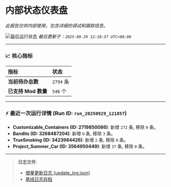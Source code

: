 # 内部状态仪表盘

*此报告仅供内部使用，包含详细的调试和跟踪信息。*

![最后运行状态](https://img.shields.io/badge/Last%20Run-Success-green)
*最后更新于：`2025-09-29 12:18:57 UTC+08:00`*

---

### 📈 **核心指标**

| 指标 | 状态 |
| :--- | :--- |
| **当前待办总数** | ``2794`` 条 |
| **已支持 Mod 数量** | ``546`` 个 |

---

### ⚡ **最近一次运行详情 (Run ID: ``run_20250929_121857``)**

*   **Customizable_Containers (ID: 2719850086)**: 新增 `272` 条, 移除 `0` 条。
*   **Bandits (ID: 3268487204)**: 新增 `0` 条, 移除 `3` 条。
*   **TrueSmoking (ID: 3423984426)**: 新增 `2` 条, 移除 `0` 条。
*   **Project_Summer_Car (ID: 3564950449)**: 新增 `37` 条, 移除 `0` 条。

---

> **日志文件**:
> *   [增量更新日志 (update_log.json)](../data/logs/update_log.json)
> *   [基线日志存档](../data/logs/archive/)
